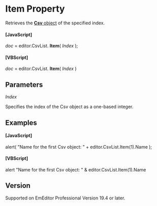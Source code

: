# Item Property

Retrieves the [**Csv** object](../csv/index) of the specified index.

#### \[JavaScript\]

_doc_ = editor.CsvList. **Item**( _Index_ );

#### \[VBScript\]

_doc_ = editor.CsvList. **Item**( _Index_ )

## Parameters

_Index_

Specifies the index of the Csv object as a one-based integer.

## Examples

#### \[JavaScript\]

alert( "Name for the first Csv object: " + editor.CsvList.Item(1).Name );

#### \[VBScript\]

alert "Name for the first Csv object: " & editor.CsvList.Item(1).Name

## Version

Supported on EmEditor Professional Version 19.4 or later.